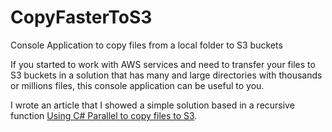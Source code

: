 # CopyFasterToS3
Console Application to copy files from a local folder to S3 buckets

If you started to work with AWS services and need to transfer your files to S3 buckets in a solution that has many and large directories with thousands or millions files, this console application can be useful to you. 

I wrote an article that I showed a simple solution based in a recursive function [Using C# Parallel to copy files to S3](http://aragostinho.github.io/2015/03/11/using-c-parallel-to-copy-files-to-s3.html).





